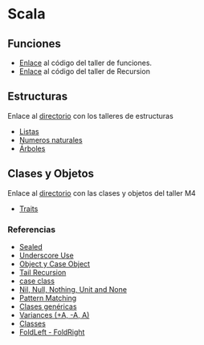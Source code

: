# Scala

## Funciones
- [Enlace](https://github.com/daniel-s4n/Scala/blob/main/talleres/src/main/scala/Functions/Taller1.scala) al código del taller de funciones.
- [Enlace](https://github.com/daniel-s4n/Scala/blob/main/talleres/src/main/scala/Functions/Recursion.scala) al código del taller de Recursion


## Estructuras
Enlace al [directorio](https://github.com/daniel-s4n/Scala/tree/main/talleres/src/main/scala/dataStructures) con los talleres de estructuras
- [Listas](https://github.com/daniel-s4n/Scala/blob/main/talleres/src/main/scala/dataStructures/List.scala)
- [Numeros naturales](https://github.com/daniel-s4n/Scala/blob/main/talleres/src/main/scala/dataStructures/Nat.scala)
- [Árboles](https://github.com/daniel-s4n/Scala/blob/main/talleres/src/main/scala/dataStructures/Tree.scala)

## Clases y Objetos
Enlace al [directorio](https://github.com/daniel-s4n/Scala/tree/main/talleres/src/main/scala/Classes) con las clases y objetos del taller M4
- [Traits](https://github.com/daniel-s4n/Scala/tree/main/talleres/src/main/scala/Classes/Traits)

### Referencias
- [Sealed](https://www.waitingforcode.com/scala-core/sealed-keyword-scala/read)
- [Underscore Use](https://www.baeldung.com/scala/underscore)
- [Object y Case Object](https://www.baeldung.com/scala/case-object-vs-object)
- [Tail Recursion](https://www.scala-exercises.org/scala_tutorial/tail_recursion)
- [case class](https://docs.scala-lang.org/tour/case-classes.html)
- [Nil, Null, Nothing, Unit and None](https://www.baeldung.com/scala/nil-null-nothing-unit-none)
- [Pattern Matching](https://docs.scala-lang.org/tour/pattern-matching.html)
- [Clases genéricas](https://docs.scala-lang.org/tour/generic-classes.html)
- [Variances (+A, -A, A)](https://docs.scala-lang.org/tour/variances.html)
- [Classes](https://docs.scala-lang.org/tour/classes.html)
- [FoldLeft - FoldRight](https://stackoverflow.com/questions/40827710/scala-fold-right-and-fold-left)